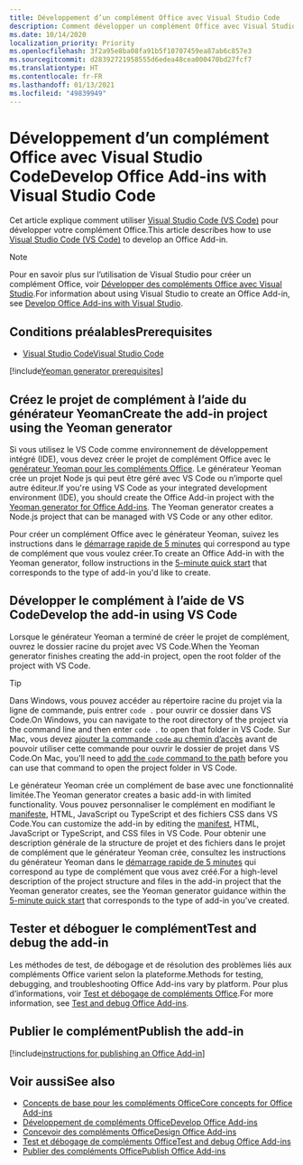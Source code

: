 ```yaml
---
title: Développement d’un complément Office avec Visual Studio Code
description: Comment développer un complément Office avec Visual Studio Code.
ms.date: 10/14/2020
localization_priority: Priority
ms.openlocfilehash: 3f2a95e8ba08fa91b5f10707459ea87ab6c857e3
ms.sourcegitcommit: d28392721958555d6edea48cea000470bd27fcf7
ms.translationtype: HT
ms.contentlocale: fr-FR
ms.lasthandoff: 01/13/2021
ms.locfileid: "49839949"
---
```

# <a name="develop-office-add-ins-with-visual-studio-code"></a><span data-ttu-id="93ff9-103">Développement d’un complément Office avec Visual Studio Code</span><span class="sxs-lookup"><span data-stu-id="93ff9-103">Develop Office Add-ins with Visual Studio Code</span></span>

<span data-ttu-id="93ff9-104">Cet article explique comment utiliser [Visual Studio Code (VS Code)](https://code.visualstudio.com) pour développer votre complément Office.</span><span class="sxs-lookup"><span data-stu-id="93ff9-104">This article describes how to use [Visual Studio Code (VS Code)](https://code.visualstudio.com) to develop an Office Add-in.</span></span>

> [!NOTE]
> <span data-ttu-id="93ff9-105">Pour en savoir plus sur l’utilisation de Visual Studio pour créer un complément Office, voir [Développer des compléments Office avec Visual Studio](develop-add-ins-visual-studio.md).</span><span class="sxs-lookup"><span data-stu-id="93ff9-105">For information about using Visual Studio to create an Office Add-in, see [Develop Office Add-ins with Visual Studio](develop-add-ins-visual-studio.md).</span></span>

## <a name="prerequisites"></a><span data-ttu-id="93ff9-106">Conditions préalables</span><span class="sxs-lookup"><span data-stu-id="93ff9-106">Prerequisites</span></span>

- [<span data-ttu-id="93ff9-107">Visual Studio Code</span><span class="sxs-lookup"><span data-stu-id="93ff9-107">Visual Studio Code</span></span>](https://code.visualstudio.com/)

[!include[Yeoman generator prerequisites](../includes/quickstart-yo-prerequisites.md)]

## <a name="create-the-add-in-project-using-the-yeoman-generator"></a><span data-ttu-id="93ff9-108">Créez le projet de complément à l’aide du générateur Yeoman</span><span class="sxs-lookup"><span data-stu-id="93ff9-108">Create the add-in project using the Yeoman generator</span></span>

<span data-ttu-id="93ff9-109">Si vous utilisez le VS Code comme environnement de développement intégré (IDE), vous devez créer le projet de complément Office avec le [genérateur Yeoman pour les compléments Office](https://github.com/OfficeDev/generator-office). Le générateur Yeoman crée un projet Node js qui peut être géré avec VS Code ou n’importe quel autre éditeur.</span><span class="sxs-lookup"><span data-stu-id="93ff9-109">If you're using VS Code as your integrated development environment (IDE), you should create the Office Add-in project with the [Yeoman generator for Office Add-ins](https://github.com/OfficeDev/generator-office). The Yeoman generator creates a Node.js project that can be managed with VS Code or any other editor.</span></span> 

<span data-ttu-id="93ff9-110">Pour créer un complément Office avec le générateur Yeoman, suivez les instructions dans le [démarrage rapide de 5 minutes](../index.yml) qui correspond au type de complément que vous voulez créer.</span><span class="sxs-lookup"><span data-stu-id="93ff9-110">To create an Office Add-in with the Yeoman generator, follow instructions in the [5-minute quick start](../index.yml) that corresponds to the type of add-in you'd like to create.</span></span>

## <a name="develop-the-add-in-using-vs-code"></a><span data-ttu-id="93ff9-111">Développer le complément à l’aide de VS Code</span><span class="sxs-lookup"><span data-stu-id="93ff9-111">Develop the add-in using VS Code</span></span>

<span data-ttu-id="93ff9-112">Lorsque le générateur Yeoman a terminé de créer le projet de complément, ouvrez le dossier racine du projet avec VS Code.</span><span class="sxs-lookup"><span data-stu-id="93ff9-112">When the Yeoman generator finishes creating the add-in project, open the root folder of the project with VS Code.</span></span> 

> [!TIP]
> <span data-ttu-id="93ff9-113">Dans Windows, vous pouvez accéder au répertoire racine du projet via la ligne de commande, puis entrer `code .` pour ouvrir ce dossier dans VS Code.</span><span class="sxs-lookup"><span data-stu-id="93ff9-113">On Windows, you can navigate to the root directory of the project via the command line and then enter `code .` to open that folder in VS Code.</span></span> <span data-ttu-id="93ff9-114">Sur Mac, vous devez [ajouter la commande `code` au chemin d’accès](https://code.visualstudio.com/docs/setup/mac#_launching-from-the-command-line) avant de pouvoir utiliser cette commande pour ouvrir le dossier de projet dans VS Code.</span><span class="sxs-lookup"><span data-stu-id="93ff9-114">On Mac, you'll need to [add the `code` command to the path](https://code.visualstudio.com/docs/setup/mac#_launching-from-the-command-line) before you can use that command to open the project folder in VS Code.</span></span>

<span data-ttu-id="93ff9-115">Le générateur Yeoman crée un complément de base avec une fonctionnalité limitée.</span><span class="sxs-lookup"><span data-stu-id="93ff9-115">The Yeoman generator creates a basic add-in with limited functionality.</span></span> <span data-ttu-id="93ff9-116">Vous pouvez personnaliser le complément en modifiant le [manifeste](add-in-manifests.md), HTML, JavaScript ou TypeScript et des fichiers CSS dans VS Code.</span><span class="sxs-lookup"><span data-stu-id="93ff9-116">You can customize the add-in by editing the [manifest](add-in-manifests.md), HTML, JavaScript or TypeScript, and CSS files in VS Code.</span></span> <span data-ttu-id="93ff9-117">Pour obtenir une description générale de la structure de projet et des fichiers dans le projet de complément que le générateur Yeoman crée, consultez les instructions du générateur Yeoman dans le [démarrage rapide de 5 minutes](../index.yml) qui correspond au type de complément que vous avez créé.</span><span class="sxs-lookup"><span data-stu-id="93ff9-117">For a high-level description of the project structure and files in the add-in project that the Yeoman generator creates, see the Yeoman generator guidance within the [5-minute quick start](../index.yml) that corresponds to the type of add-in you've created.</span></span>

## <a name="test-and-debug-the-add-in"></a><span data-ttu-id="93ff9-118">Tester et déboguer le complément</span><span class="sxs-lookup"><span data-stu-id="93ff9-118">Test and debug the add-in</span></span>

<span data-ttu-id="93ff9-119">Les méthodes de test, de débogage et de résolution des problèmes liés aux compléments Office varient selon la plateforme.</span><span class="sxs-lookup"><span data-stu-id="93ff9-119">Methods for testing, debugging, and troubleshooting Office Add-ins vary by platform.</span></span> <span data-ttu-id="93ff9-120">Pour plus d’informations, voir [Test et débogage de compléments Office](../testing/test-debug-office-add-ins.md).</span><span class="sxs-lookup"><span data-stu-id="93ff9-120">For more information, see [Test and debug Office Add-ins](../testing/test-debug-office-add-ins.md).</span></span>

## <a name="publish-the-add-in"></a><span data-ttu-id="93ff9-121">Publier le complément</span><span class="sxs-lookup"><span data-stu-id="93ff9-121">Publish the add-in</span></span>

[!include[instructions for publishing an Office Add-in](../includes/publish-add-in.md)]

## <a name="see-also"></a><span data-ttu-id="93ff9-122">Voir aussi</span><span class="sxs-lookup"><span data-stu-id="93ff9-122">See also</span></span>

- [<span data-ttu-id="93ff9-123">Concepts de base pour les compléments Office</span><span class="sxs-lookup"><span data-stu-id="93ff9-123">Core concepts for Office Add-ins</span></span>](../overview/core-concepts-office-add-ins.md)
- [<span data-ttu-id="93ff9-124">Développement de compléments Office</span><span class="sxs-lookup"><span data-stu-id="93ff9-124">Develop Office Add-ins</span></span>](../develop/develop-overview.md)
- [<span data-ttu-id="93ff9-125">Concevoir des compléments Office</span><span class="sxs-lookup"><span data-stu-id="93ff9-125">Design Office Add-ins</span></span>](../design/add-in-design.md)
- [<span data-ttu-id="93ff9-126">Test et débogage de compléments Office</span><span class="sxs-lookup"><span data-stu-id="93ff9-126">Test and debug Office Add-ins</span></span>](../testing/test-debug-office-add-ins.md)
- [<span data-ttu-id="93ff9-127">Publier des compléments Office</span><span class="sxs-lookup"><span data-stu-id="93ff9-127">Publish Office Add-ins</span></span>](../publish/publish.md)